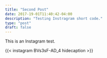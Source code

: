 ```yaml
---
title: "Second Post"
date: 2017-19-01T11:40:42-04:00
description: "Testing Instragram short code."
type: "post"
draft: false
---
```


This is an Instagram test.

{{< instagram BVs3sF-AD_4 hidecaption >}}